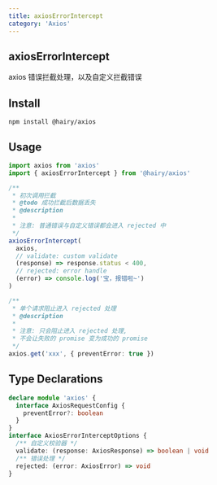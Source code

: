 ```yaml
---
title: axiosErrorIntercept
category: 'Axios'
---
```

## axiosErrorIntercept

axios 错误拦截处理，以及自定义拦截错误

## Install

`npm install @hairy/axios`

## Usage

~~~typescript
import axios from 'axios'
import { axiosErrorIntercept } from '@hairy/axios'

/**
 * 初次调用拦截
 * @todo 成功拦截后数据丢失
 * @description
 * 
 * 注意: 普通错误与自定义错误都会进入 rejected 中
 */
axiosErrorIntercept(
  axios,
  // validate: custom validate
  (response) => response.status < 400,
  // rejected: error handle
  (error) => console.log('宝，报错啦~')
)

/**
 * 单个请求阻止进入 rejected 处理
 * @description
 * 
 * 注意: 只会阻止进入 rejected 处理, 
 * 不会让失败的 promise 变为成功的 promise
 */
axios.get('xxx', { preventError: true })
~~~

## Type Declarations

~~~typescript
declare module 'axios' {
  interface AxiosRequestConfig {
    preventError?: boolean
  }
}
interface AxiosErrorInterceptOptions {
  /** 自定义校验器 */
  validate: (response: AxiosResponse) => boolean | void
  /** 错误处理 */
  rejected: (error: AxiosError) => void
}
~~~